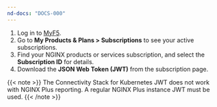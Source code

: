 ```yaml
---
nd-docs: "DOCS-000"
---
```


1. Log in to [MyF5](https://my.f5.com/manage/s/).
2. Go to **My Products & Plans > Subscriptions** to see your active subscriptions.
3. Find your NGINX products or services subscription, and select the **Subscription ID** for details.
4. Download the **JSON Web Token (JWT)** from the subscription page.

{{< note >}} The Connectivity Stack for Kubernetes JWT does not work with NGINX Plus reporting. A regular NGINX Plus instance JWT must be used. {{< /note >}}
